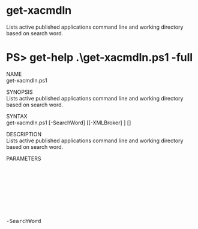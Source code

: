 # get-xacmdln
Lists active published applications command line and working directory based on search word.

# PS> get-help .\get-xacmdln.ps1 -full

NAME<br>
    get-xacmdln.ps1
    
SYNOPSIS<br>
    Lists active published applications command line and working directory based on search word.
    
SYNTAX<br>
    get-xacmdln.ps1 [-SearchWord] <Object> [[-XMLBroker] <Object>] [<CommonParameters>]
    
    
DESCRIPTION<br>
    Lists active published applications command line and working directory based on search word.

PARAMETERS<br>
    <pre>-SearchWord <Object>
        Word to search published application command line for.
		
        Required?                    true
        Position?                    1
        Default value                
        Accept pipeline input?       false
        Accept wildcard characters?  false
        
    -XMLBroker <Object>
        XML Broker to query. Can be a comma separated list.
        
        Required?                    false
        Position?                    2
        Default value                YOURDC.DOMAIN.LOCAL
        Accept pipeline input?       false
        Accept wildcard characters?  false
        
    <CommonParameters>
        This cmdlet supports the common parameters: Verbose, Debug,
        ErrorAction, ErrorVariable, WarningAction, WarningVariable,
        OutBuffer, PipelineVariable, and OutVariable. For more information, see 
        about_CommonParameters (http://go.microsoft.com/fwlink/?LinkID=113216).
		</pre>
    
INPUTS<br>
    None
    
OUTPUTS<br>
    None
    
NOTES
        <pre>NAME        :  get-xacmdln
        VERSION     :  1.11
        CHANGE LOG - Version - When - What - Who
        1.00 - 03/10/2017 - Initial script - Alain Assaf
        1.01 - 03/10/2017 - Changed user input to use wildcards - Alain Assaf
        1.11 - 03/10/2017 - Added get-xmlbroker function - Alain Assaf
        LAST UPDATED:  03/10/2017
        AUTHOR      :  Alain Assaf
		</pre>
    
    -------------------------- EXAMPLE 1 --------------------------
    
    PS C:\>get-xacmdln.ps1 -XMLBROKER BROKER -SearchWord 'Office'
    
    Queries the BROKER and retrieves list of active published applications whose command lines contains 'Office'
    
# Legal and Licensing
The get-xacmdln.ps1 script is licensed under the [MIT license][].

[MIT license]: LICENSE

# Want to connect?
* LinkedIn - https://www.linkedin.com/in/alainassaf
* Twitter - http://twitter.com/alainassaf
* Wag the Real - my blog - https://wagthereal.com
* Edgesightunderthehood - my other - blog https://edgesightunderthehood.com

# Help
I welcome any feedback, ideas or contributors.
